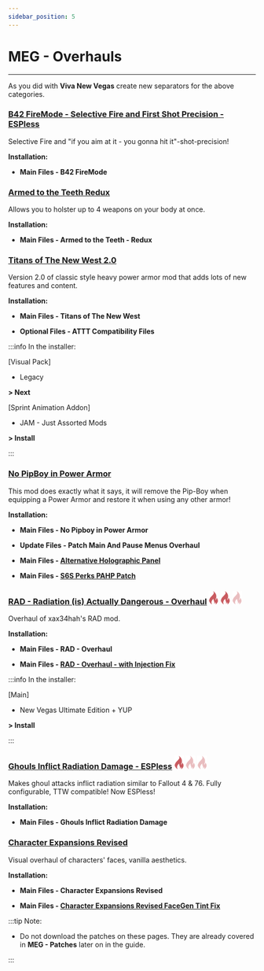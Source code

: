 ```yaml
---
sidebar_position: 5
---
```


# MEG - Overhauls

---

As you did with **Viva New Vegas** create new separators for the above categories.

### [B42 FireMode - Selective Fire and First Shot Precision - ESPless](https://www.nexusmods.com/newvegas/mods/82576)

Selective Fire and "if you aim at it - you gonna hit it"-shot-precision!

**Installation:**

- **Main Files - B42 FireMode**


### [Armed to the Teeth Redux](https://www.nexusmods.com/newvegas/mods/74936)

Allows you to holster up to 4 weapons on your body at once.

**Installation:**

- **Main Files - Armed to the Teeth - Redux**


### [Titans of The New West 2.0](https://www.nexusmods.com/newvegas/mods/78688)

Version 2.0 of classic style heavy power armor mod that adds lots of new features and content.

**Installation:**

- **Main Files - Titans of The New West**

- **Optional Files - ATTT Compatibility Files**

:::info In the installer:

[Visual Pack]

- Legacy

**> Next**

[Sprint Animation Addon]

- JAM - Just Assorted Mods

**> Install**

:::


### [No PipBoy in Power Armor](https://www.nexusmods.com/newvegas/mods/66916)

This mod does exactly what it says, it will remove the Pip-Boy when equipping a Power Armor and restore it when using any other armor!

**Installation:**

- **Main Files - No Pipboy in Power Armor**

- **Update Files - Patch Main And Pause Menus Overhaul**

- **Main Files - [Alternative Holographic Panel](https://www.nexusmods.com/newvegas/mods/82636?tab=files)**

- **Main Files - [S6S Perks PAHP Patch](https://www.nexusmods.com/newvegas/mods/82973?tab=files)**


### [RAD - Radiation (is) Actually Dangerous - Overhaul](https://www.nexusmods.com/newvegas/mods/71541)  ![](../static/img/Difficulty.png) ![](../static/img/Difficulty.png) ![](../static/img/DifficultyFaded.png) 

Overhaul of xax34hah's RAD mod.

**Installation:**

- **Main Files - RAD - Overhaul**

- **Main Files - [RAD - Overhaul - with Injection Fix](https://www.nexusmods.com/newvegas/mods/78077?tab=files)**

:::info In the installer:

[Main]

- New Vegas Ultimate Edition + YUP

**> Install**

:::


### [Ghouls Inflict Radiation Damage - ESPless](https://www.nexusmods.com/newvegas/mods/77401)  ![](../static/img/Difficulty.png) ![](../static/img/DifficultyFaded.png) ![](../static/img/DifficultyFaded.png) 

Makes ghoul attacks inflict radiation similar to Fallout 4 & 76. Fully configurable, TTW compatible! Now ESPless!

**Installation:**

- **Main Files - Ghouls Inflict Radiation Damage**


### [Character Expansions Revised](https://www.nexusmods.com/newvegas/mods/64862?tab=description)

Visual overhaul of characters' faces, vanilla aesthetics.

**Installation:**

- **Main Files - Character Expansions Revised**

- **Main Files - [Character Expansions Revised FaceGen Tint Fix](https://www.nexusmods.com/newvegas/mods/82167?tab=files)**

:::tip Note:

- Do not download the patches on these pages. They are already covered in **MEG - Patches** later on in the guide.

:::